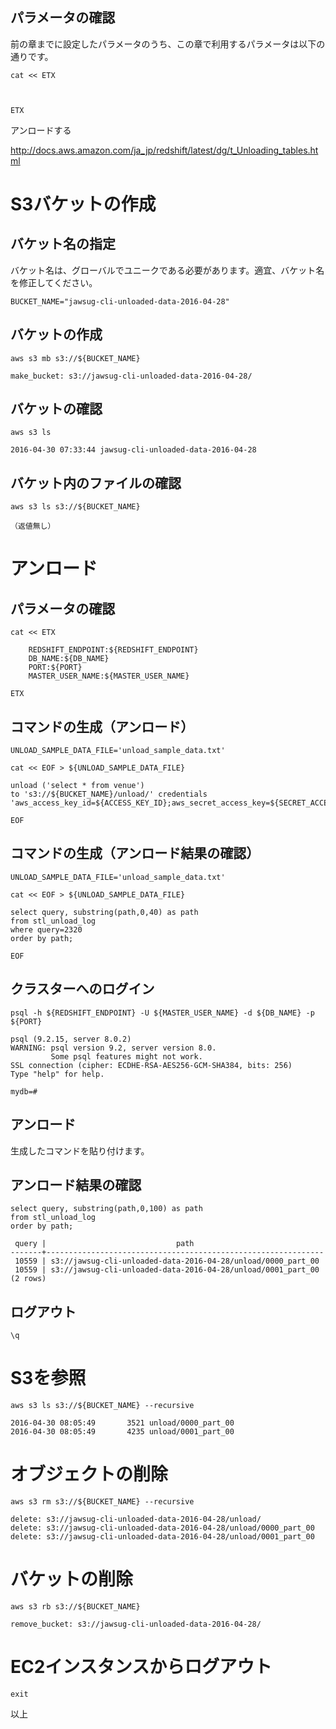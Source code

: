 



## パラメータの確認

前の章までに設定したパラメータのうち、この章で利用するパラメータは以下の通りです。

```
cat << ETX



ETX
```




アンロードする

http://docs.aws.amazon.com/ja_jp/redshift/latest/dg/t_Unloading_tables.html

# S3バケットの作成

## バケット名の指定

バケット名は、グローバルでユニークである必要があります。適宜、バケット名を修正してください。

```
BUCKET_NAME="jawsug-cli-unloaded-data-2016-04-28"
```

## バケットの作成

```
aws s3 mb s3://${BUCKET_NAME}
```

```
make_bucket: s3://jawsug-cli-unloaded-data-2016-04-28/
```

## バケットの確認

```
aws s3 ls
```

```
2016-04-30 07:33:44 jawsug-cli-unloaded-data-2016-04-28
```

## バケット内のファイルの確認

```
aws s3 ls s3://${BUCKET_NAME}
```

```
（返値無し）
```


# アンロード

## パラメータの確認

```
cat << ETX

    REDSHIFT_ENDPOINT:${REDSHIFT_ENDPOINT}
    DB_NAME:${DB_NAME}
    PORT:${PORT}
    MASTER_USER_NAME:${MASTER_USER_NAME}

ETX
```

## コマンドの生成（アンロード）

```
UNLOAD_SAMPLE_DATA_FILE='unload_sample_data.txt'

cat << EOF > ${UNLOAD_SAMPLE_DATA_FILE}

unload ('select * from venue')   
to 's3://${BUCKET_NAME}/unload/' credentials 
'aws_access_key_id=${ACCESS_KEY_ID};aws_secret_access_key=${SECRET_ACCESS_KEY}';

EOF
```

## コマンドの生成（アンロード結果の確認）

```
UNLOAD_SAMPLE_DATA_FILE='unload_sample_data.txt'

cat << EOF > ${UNLOAD_SAMPLE_DATA_FILE}

select query, substring(path,0,40) as path
from stl_unload_log
where query=2320
order by path;

EOF
```


## クラスターへのログイン

```
psql -h ${REDSHIFT_ENDPOINT} -U ${MASTER_USER_NAME} -d ${DB_NAME} -p ${PORT}
```

```
psql (9.2.15, server 8.0.2)
WARNING: psql version 9.2, server version 8.0.
         Some psql features might not work.
SSL connection (cipher: ECDHE-RSA-AES256-GCM-SHA384, bits: 256)
Type "help" for help.

mydb=#
```


## アンロード

生成したコマンドを貼り付けます。


## アンロード結果の確認

```
select query, substring(path,0,100) as path
from stl_unload_log
order by path;
```

```
 query |                             path
-------+--------------------------------------------------------------
 10559 | s3://jawsug-cli-unloaded-data-2016-04-28/unload/0000_part_00
 10559 | s3://jawsug-cli-unloaded-data-2016-04-28/unload/0001_part_00
(2 rows)
```

## ログアウト

```
\q
```

# S3を参照

```
aws s3 ls s3://${BUCKET_NAME} --recursive
```

```
2016-04-30 08:05:49       3521 unload/0000_part_00
2016-04-30 08:05:49       4235 unload/0001_part_00
```

# オブジェクトの削除

```
aws s3 rm s3://${BUCKET_NAME} --recursive 
```

```
delete: s3://jawsug-cli-unloaded-data-2016-04-28/unload/
delete: s3://jawsug-cli-unloaded-data-2016-04-28/unload/0000_part_00
delete: s3://jawsug-cli-unloaded-data-2016-04-28/unload/0001_part_00
```


# バケットの削除

```
aws s3 rb s3://${BUCKET_NAME}
```

```
remove_bucket: s3://jawsug-cli-unloaded-data-2016-04-28/
```


# EC2インスタンスからログアウト

```
exit
```

以上
